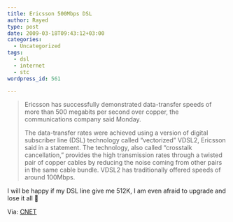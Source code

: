 ```yaml
---
title: Ericsson 500Mbps DSL
author: Rayed
type: post
date: 2009-03-18T09:43:12+03:00
categories:
  - Uncategorized
tags:
  - dsl
  - internet
  - stc
wordpress_id: 561

---
```

<blockquote><p>Ericsson has successfully demonstrated data-transfer speeds of more than 500 megabits per second over copper, the communications company said Monday.</p>
<p>The data-transfer rates were achieved using a version of digital subscriber line (DSL) technology called &#8220;vectorized&#8221; VDSL2, Ericsson said in a statement. The technology, also called &#8220;crosstalk cancellation,&#8221; provides the high transmission rates through a twisted pair of copper cables by reducing the noise coming from other pairs in the same cable bundle. VDSL2 has traditionally offered speeds of around 100Mbps. </p></blockquote>
<p>I will be happy if my DSL line give me 512K, I am even afraid to upgrade and lose it all 🙁</p>
<p>Via: <a href="http://news.cnet.com/8301-1035_3-10198393-94.html?part=rss&#038;subj=news&#038;tag=2547-1_3-0-20">CNET</a></p>
